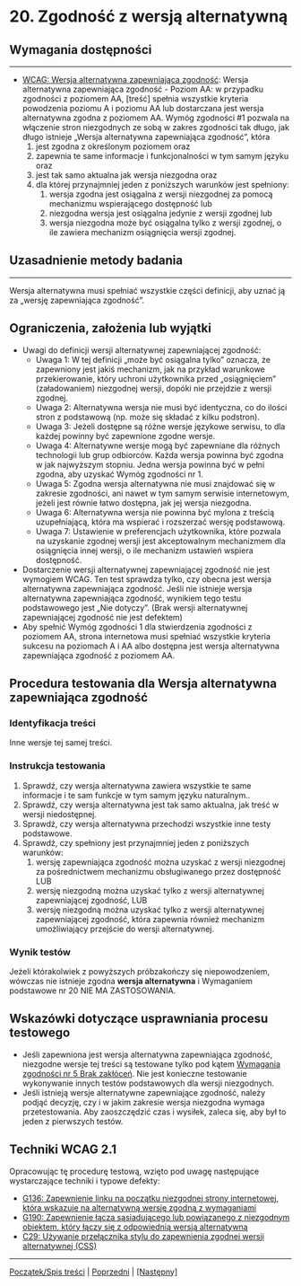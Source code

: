# 20. Zgodność z wersją alternatywną

## Wymagania dostępności
---------------------
-   [WCAG: Wersja alternatywna zapewniająca zgodność](https://www.w3.org/TR/UNDERSTANDING-WCAG20/conformance.html#uc-conforming-alt-versions-head): Wersja alternatywna zapewniająca zgodność - Poziom AA: w przypadku zgodności z poziomem AA, \[treść\] spełnia wszystkie kryteria powodzenia poziomu A i poziomu AA lub dostarczana jest wersja alternatywna zgodna z poziomem AA. Wymóg zgodności \#1 pozwala na włączenie stron niezgodnych ze sobą w zakres zgodności tak długo, jak długo istnieje „Wersja alternatywna zapewniająca zgodność”, która
    1.  jest zgodna z określonym poziomem oraz
    2.  zapewnia te same informacje i funkcjonalności w tym samym języku oraz
    3.  jest tak samo aktualna jak wersja niezgodna oraz
    4.  dla której przynajmniej jeden z poniższych warunków jest spełniony:
        1.  wersja zgodna jest osiągalna z wersji niezgodnej za pomocą mechanizmu wspierającego dostępność lub
        2.  niezgodna wersja jest osiągalna jedynie z wersji zgodnej lub
        3.  wersja niezgodna może być osiągalna tylko z wersji zgodnej, o ile zawiera mechanizm osiągnięcia wersji zgodnej.

## Uzasadnienie metody badania
------------------------------
Wersja alternatywna musi spełniać wszystkie części definicji, aby uznać ją za „wersję zapewniająca zgodność”.


## Ograniczenia, założenia lub wyjątki

-  Uwagi do definicji wersji alternatywnej zapewniającej zgodność:
    -   Uwaga 1: W tej definicji „może być osiągalna tylko” oznacza, że zapewniony jest jakiś mechanizm, jak na przykład warunkowe przekierowanie, który uchroni użytkownika przed „osiągnięciem” (załadowaniem) niezgodnej wersji, dopóki nie przejdzie z wersji zgodnej.
    -   Uwaga 2: Alternatywna wersja nie musi być identyczna, co do ilości stron z podstawową (np. może się składać z kilku podstron).
    -   Uwaga 3: Jeżeli dostępne są różne wersje językowe serwisu, to dla każdej powinny być zapewnione zgodne wersje.
    -   Uwaga 4: Alternatywne wersje mogą być zapewniane dla różnych technologii lub grup odbiorców. Każda wersja powinna być zgodna w jak najwyższym stopniu. Jedna wersja powinna być w pełni zgodna, aby uzyskać Wymóg zgodności nr 1.
    -   Uwaga 5: Zgodna wersja alternatywna nie musi znajdować się w zakresie zgodności, ani nawet w tym samym serwisie internetowym, jeżeli jest równie łatwo dostępna, jak jej wersja niezgodna.
    -   Uwaga 6: Alternatywna wersja nie powinna być mylona z treścią uzupełniającą, która ma wspierać i rozszerzać wersję podstawową.
    -   Uwaga 7: Ustawienie w preferencjach użytkownika, które pozwala na uzyskanie zgodnej wersji jest akceptowalnym mechanizmem dla osiągnięcia innej wersji, o ile mechanizm ustawień wspiera dostępność.
-   Dostarczenie wersji alternatywnej zapewniającej zgodność nie jest wymogiem WCAG. Ten test sprawdza tylko, czy obecna jest wersja alternatywna zapewniająca zgodność. Jeśli nie istnieje wersja alternatywna zapewniająca zgodność, wynikiem tego testu podstawowego jest „Nie dotyczy”. (Brak wersji alternatywnej zapewniającej zgodność nie jest defektem)
-   Aby spełnić Wymóg zgodności 1 dla stwierdzenia zgodności z poziomem AA, strona internetowa musi spełniać wszystkie kryteria sukcesu na poziomach A i  AA albo dostępna jest wersja alternatywna zapewniająca zgodność z poziomem AA.

## Procedura testowania dla Wersja alternatywna zapewniająca zgodność

### Identyfikacja treści
Inne wersje tej samej treści.

### Instrukcja testowania
1.  Sprawdź, czy wersja alternatywna zawiera wszystkie te same informacje i te sam funkcje w tym samym języku naturalnym..
2.  Sprawdź, czy wersja alternatywna jest tak samo aktualna, jak treść w wersji niedostępnej.
3.  Sprawdź, czy wersja alternatywna przechodzi wszystkie inne testy podstawowe.
4.  Sprawdź, czy spełniony jest przynajmniej jeden z poniższych warunków:
    1.  wersję zapewniająca zgodność można uzyskać z wersji niezgodnej za pośrednictwem mechanizmu obsługiwanego przez dostępność LUB
    2.  wersję niezgodną można uzyskać tylko z wersji alternatywnej zapewniającej zgodność, LUB
    3.  wersję niezgodną można uzyskać tylko z wersji alternatywnej zapewniającej zgodność, która zapewnia również mechanizm umożliwiający przejście do wersji alternatywnej.

### Wynik testów
Jeżeli którakolwiek z powyższych próbzakończy się niepowodzeniem, wówczas nie istnieje zgodna **wersja alternatywna**  i Wymaganiem podstawowe nr 20 NIE MA ZASTOSOWANIA.

##  Wskazówki dotyczące usprawniania procesu testowego

-   Jeśli zapewniona jest wersja alternatywna zapewniająca zgodność, niezgodne wersje tej treści są testowane tylko pod kątem [Wymagania zgodności nr 5 Brak zakłóceń](25_BrakZaklocen.md). Nie jest konieczne testowanie wykonywanie innych testów podstawowych dla wersji niezgodnych.
-   Jeśli istnieją wersje alternatywne zapewniające zgodność, należy podjąć decyzję, czy i w jakim zakresie wersja niezgodna wymaga przetestowania. Aby zaoszczędzić czas i wysiłek, zaleca się, aby był to jeden z pierwszych testów.

## Techniki WCAG 2.1
Opracowując tę procedurę testową, wzięto pod uwagę następujące wystarczające techniki i typowe defekty:
-   [G136: Zapewnienie linku na początku niezgodnej strony internetowej, która wskazuje na alternatywną wersję zgodną z wymaganiami](http://www.w3.org/TR/2016/NOTE-WCAG20-TECHS-20161007/G136)
-   [G190: Zapewnienie łącza sąsiadującego lub powiązanego z niezgodnym obiektem, który łączy się z odpowiednią wersją alternatywną](http://www.w3.org/TR/2016/NOTE-WCAG20-TECHS-20161007/G190)
-   [C29: Używanie przełącznika stylu do zapewnienia zgodnej wersji alternatywnej (CSS)](http://www.w3.org/TR/2016/NOTE-WCAG20-TECHS-20161007/C29)

----------------------------------------
[Początek/Spis treści](index.md) | [Poprzedni](19_Ramki.md) | [[Następny]](21_LimityCzasu.md)
